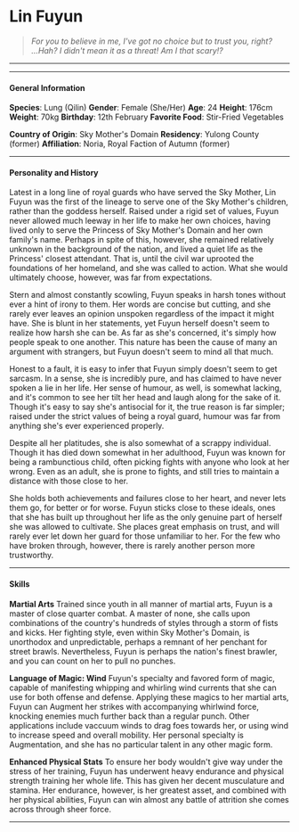 # Lin Fuyun

>*For you to believe in me, I've got no choice but to trust you, right? ...Hah? I didn't mean it as a threat! Am I that scary!?*

___


___

#### General Information

**Species**: Lung (Qilin)
**Gender**: Female (She/Her)
**Age**: 24
**Height**: 176cm
**Weight**: 70kg
**Birthday**: 12th February
**Favorite Food**: Stir-Fried Vegetables

**Country of Origin**: Sky Mother's Domain
**Residency**: Yulong County (former)
**Affiliation**: Noria, Royal Faction of Autumn (former)

___

#### Personality and History
Latest in a long line of royal guards who have served the Sky Mother, Lin Fuyun was the first of the lineage to serve one of the Sky Mother's children, rather than the goddess herself. Raised under a rigid set of values, Fuyun never allowed much leeway in her life to make her own choices, having lived only to serve the Princess of Sky Mother's Domain and her own family's name. Perhaps in spite of this, however, she remained relatively unknown in the background of the nation, and lived a quiet life as the Princess' closest attendant. That is, until the civil war uprooted the foundations of her homeland, and she was called to action. What she would ultimately choose, however, was far from expectations.

Stern and almost constantly scowling, Fuyun speaks in harsh tones without ever a hint of irony to them. Her words are concise but cutting, and she rarely ever leaves an opinion unspoken regardless of the impact it might have. She is blunt in her statements, yet Fuyun herself doesn't seem to realize how harsh she can be. As far as she's concerned, it's simply how people speak to one another. This nature has been the cause of many an argument with strangers, but Fuyun doesn't seem to mind all that much.

Honest to a fault, it is easy to infer that Fuyun simply doesn't seem to get sarcasm. In a sense, she is incredibly pure, and has claimed to have never spoken a lie in her life. Her sense of humour, as well, is somewhat lacking, and it's common to see her tilt her head and laugh along for the sake of it. Though it's easy to say she's antisocial for it, the true reason is far simpler; raised under the strict values of being a royal guard, humour was far from anything she's ever experienced properly.

Despite all her platitudes, she is also somewhat of a scrappy individual. Though it has died down somewhat in her adulthood, Fuyun was known for being a rambunctious child, often picking fights with anyone who look at her wrong. Even as an adult, she is prone to fights, and still tries to maintain a distance with those close to her.

She holds both achievements and failures close to her heart, and never lets them go, for better or for worse. Fuyun sticks close to these ideals, ones that she has built up throughout her life as the only genuine part of herself she was allowed to cultivate. She places great emphasis on trust, and will rarely ever let down her guard for those unfamiliar to her. For the few who have broken through, however, there is rarely another person more trustworthy.

___

#### Skills
**Martial Arts**
Trained since youth in all manner of martial arts, Fuyun is a master of close quarter combat. A master of none, she calls upon combinations of the country's hundreds of styles through a storm of fists and kicks. Her fighting style, even within Sky Mother's Domain, is unorthodox and unpredictable, perhaps a remnant of her penchant for street brawls. Nevertheless, Fuyun is perhaps the nation's finest brawler, and you can count on her to pull no punches.

**Language of Magic: Wind**
Fuyun's specialty and favored form of magic, capable of manifesting whipping and whirling wind currents that she can use for both offense and defense. Applying these magics to her martial arts, Fuyun can Augment her strikes with accompanying whirlwind force, knocking enemies much further back than a regular punch. Other applications include vaccuum winds to drag foes towards her, or using wind to increase speed and overall mobility.
Her personal specialty is Augmentation, and she has no particular talent in any other magic form.

**Enhanced Physical Stats**
To ensure her body wouldn't give way under the stress of her training, Fuyun has underwent heavy endurance and physical strength training her whole life. This has given her decent musculature and stamina. Her endurance, however, is her greatest asset, and combined with her physical abilities, Fuyun can win almost any battle of attrition she comes across through sheer force.

---

